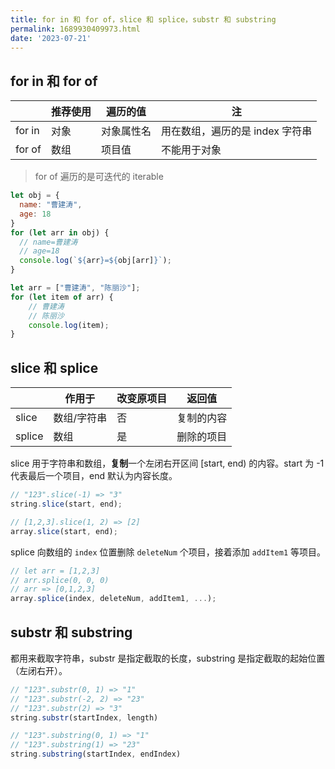 ```yaml
---
title: for in 和 for of，slice 和 splice，substr 和 substring
permalink: 1689930409973.html
date: '2023-07-21'
---
```


## for in 和 for of

|     | 推荐使用 | 遍历的值 | 注 |
|  ----  | ----  | ----  | ----  |
| for in | 对象 | 对象属性名 | 用在数组，遍历的是 index 字符串 |
| for of | 数组 | 项目值 | 不能用于对象 |

> for of 遍历的是可迭代的 iterable

```javascript
let obj = {
  name: "曹建涛",
  age: 18
}
for (let arr in obj) {
  // name=曹建涛
  // age=18
  console.log(`${arr}=${obj[arr]}`);
}

let arr = ["曹建涛", "陈丽沙"];
for (let item of arr) {
    // 曹建涛
    // 陈丽沙
    console.log(item);
}
```

## slice 和 splice

|     | 作用于  | 改变原项目 | 返回值 |
|  ----  | ----  | ----  | ----  |
| slice | 数组/字符串 | 否 | 复制的内容 |
| splice | 数组 | 是 | 删除的项目 |

slice 用于字符串和数组，**复制**一个左闭右开区间 [start, end) 的内容。start 为 -1 代表最后一个项目，end 默认为内容长度。

```javascript
// "123".slice(-1) => "3"
string.slice(start, end);

// [1,2,3].slice(1, 2) => [2]
array.slice(start, end);
```

splice 向数组的 `index` 位置删除 `deleteNum` 个项目，接着添加 `addItem1` 等项目。

```javascript
// let arr = [1,2,3]
// arr.splice(0, 0, 0)
// arr => [0,1,2,3]
array.splice(index, deleteNum, addItem1, ...);
```

## substr 和 substring

都用来截取字符串，substr 是指定截取的长度，substring 是指定截取的起始位置（左闭右开）。

```javascript
// "123".substr(0, 1) => "1"
// "123".substr(-2, 2) => "23"
// "123".substr(2) => "3"
string.substr(startIndex, length)

// "123".substring(0, 1) => "1"
// "123".substring(1) => "23"
string.substring(startIndex, endIndex)
```
